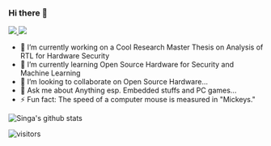 ### Hi there 👋

<a href="https://www.linkedin.com/in/singaravelan-neelakandan-8b8104121/">
 <img src="https://img.shields.io/badge/LinkedIn-%230077B5.svg?style=flat&logo=Linkedin&logoColor=white"/>
</a>

<a href="https://singadk.github.io/portfolio/">
 <img src="https://img.shields.io/badge/-Portfolio-%230077?style=flat&logo=firefox&logoColor=white"/></a>

- 🔭 I’m currently working on a Cool Research Master Thesis on Analysis of RTL for Hardware Security 
- 🌱 I’m currently learning Open Source Hardware for Security and Machine Learning
- 👯 I’m looking to collaborate on Open Source Hardware...
- 💬 Ask me about Anything esp. Embedded stuffs and PC games...
- ⚡ Fun fact: The speed of a computer mouse is measured in "Mickeys."

![Singa's github stats](https://github-readme-stats.vercel.app/api?username=SingaDK&show_icons=true)

![visitors](https://visitor-badge.laobi.icu/badge?page_id=SingaDK.SingaDK)